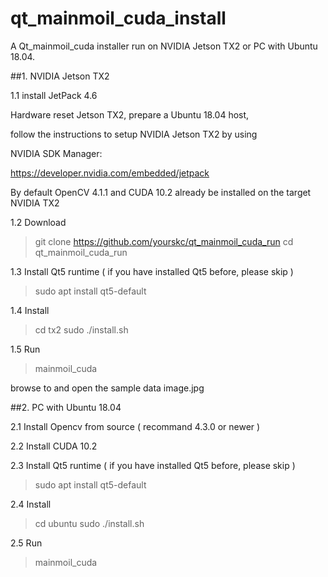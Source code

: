 # qt_mainmoil_cuda_install

A Qt_mainmoil_cuda installer run on NVIDIA Jetson TX2 or PC with Ubuntu 18.04.

##1. NVIDIA Jetson TX2

1.1 install JetPack 4.6

Hardware reset Jetson TX2, prepare a Ubuntu 18.04 host, 

follow the instructions to setup NVIDIA Jetson TX2 by using 

NVIDIA SDK Manager:

https://developer.nvidia.com/embedded/jetpack

By default OpenCV 4.1.1 and CUDA 10.2 already be installed on the target 
NVIDIA TX2

1.2 Download 

>	git clone https://github.com/yourskc/qt_mainmoil_cuda_run
>	cd qt_mainmoil_cuda_run
 
1.3 Install Qt5 runtime ( if you have installed Qt5 before, please skip )

>	sudo apt install qt5-default

1.4 Install 

>	cd tx2
>	sudo ./install.sh

1.5 Run

>	mainmoil_cuda 

browse to and open the sample data image.jpg 


##2. PC with Ubuntu 18.04


2.1 Install Opencv from source ( recommand 4.3.0 or newer )

2.2 Install CUDA 10.2

2.3 Install Qt5 runtime ( if you have installed Qt5 before, please skip )

>	sudo apt install qt5-default

2.4 Install 

>	cd ubuntu
>	sudo ./install.sh

2.5 Run

>	mainmoil_cuda 






